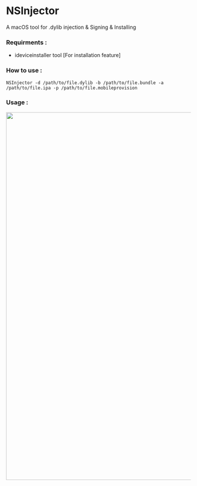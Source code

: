 # NSInjector
A macOS tool for .dylib injection & Signing & Installing
 
### Requirments :
- ideviceinstaller tool [For installation feature]


### How to use :
```
NSInjector -d /path/to/file.dylib -b /path/to/file.bundle -a /path/to/file.ipa -p /path/to/file.mobileprovision
```
### Usage :
<img src="https://crazy90.com/Crazy/Files/Screen Shot 2565-04-11 at 10.43.36 PM.png" width="1000"/> 
